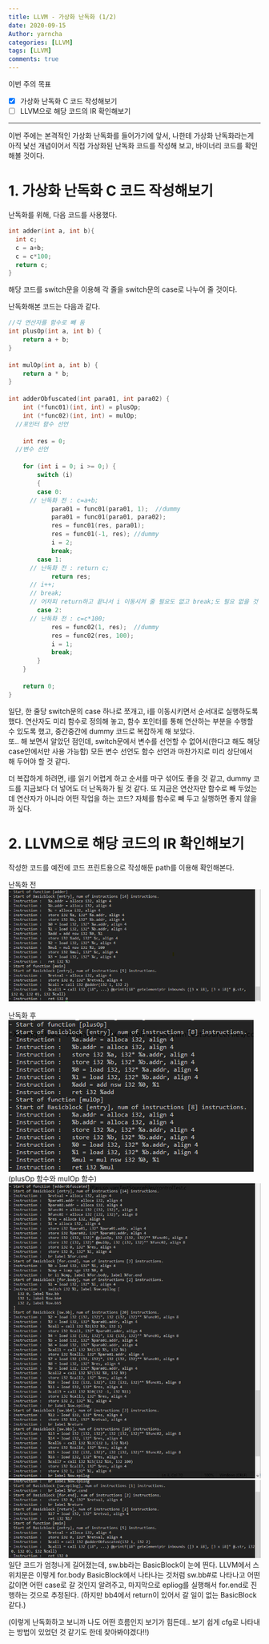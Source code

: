 ```yaml
---
title: LLVM - 가상화 난독화 (1/2)
date: 2020-09-15
Author: yarncha
categories: [LLVM]
tags: [LLVM]
comments: true
---
```


이번 주의 목표

-   [x] 가상화 난독화 C 코드 작성해보기
-   [ ] LLVM으로 해당 코드의 IR 확인해보기

* * *

이번 주에는 본격적인 가상화 난독화를 들어가기에 앞서, 나한테 가상화 난독화라는게 아직 낯선 개념이어서 직접 가상화된 난독화 코드를 작성해 보고, 바이너리 코드를 확인해볼 것이다.

# 1. 가상화 난독화 C 코드 작성해보기

난독화를 위해, 다음 코드를 사용했다.

```c
int adder(int a, int b){
  int c;
  c = a+b;
  c = c*100;
  return c;
}
```

해당 코드를 switch문을 이용해 각 줄을 switch문의 case로 나누어 줄 것이다.

난독화해본 코드는 다음과 같다.

```c
//각 연산자를 함수로 빼 둠
int plusOp(int a, int b) {
	return a + b;
}

int mulOp(int a, int b) {
	return a * b;
}

int adderObfuscated(int para01, int para02) {
	int (*func01)(int, int) = plusOp;
	int (*func02)(int, int) = mulOp;
  //포인터 함수 선언

	int res = 0;
  //변수 선언

	for (int i = 0; i >= 0;) {
		switch (i)
		{
		case 0:
      // 난독화 전 : c=a+b;
			para01 = func01(para01, 1);  //dummy
			para01 = func01(para01, para02);
			res = func01(res, para01);
			res = func01(-1, res); //dummy
			i = 2;
			break;
		case 1:
      // 난독화 전 : return c;
			return res;
      // i++;
      // break;
      // 어차피 return하고 끝나서 i 이동시켜 줄 필요도 없고 break;도 필요 없을 것 같은데 넣어두면 좀 더 보기 어려울 것 같기도 하다
		case 2:
      // 난독화 전 : c=c*100;
			res = func02(1, res);  //dummy
			res = func02(res, 100);
			i = 1;
			break;
		}
	}

	return 0;
}
```

일단, 한 줄당 switch문의 case 하나로 쪼개고, i를 이동시키면서 순서대로 실행하도록 했다. 연산자도 미리 함수로 정의해 놓고, 함수 포인터를 통해 연산하는 부분을 수행할 수 있도록 했고, 중간중간에 dummy 코드로 복잡하게 해 보았다.  
또.. 해 보면서 알았던 점인데, switch문에서 변수를 선언할 수 없어서(한다고 해도 해당 case안에서만 사용 가능함) 모든 변수 선언도 함수 선언과 마찬가지로 미리 상단에서 해 두어야 할 것 같다.

더 복잡하게 하려면, i를 읽기 어렵게 하고 순서를 마구 섞어도 좋을 것 같고, dummy 코드를 지금보다 더 넣어도 더 난독화가 될 것 같다. 또 지금은 연산자만 함수로 빼 두었는데 연산자가 아니라 어떤 작업을 하는 코드? 자체를 함수로 빼 두고 실행하면 좋지 않을까 싶다.

# 2. LLVM으로 해당 코드의 IR 확인해보기

작성한 코드를 예전에 코드 프린트용으로 작성해둔 path를 이용해 확인해본다.

난독화 전
![img](\images\17_01.png)

난독화 후
![img](\images\17_02.png)
(plusOp 함수와 mulOp 함수)
![img](\images\17_03.png)
![img](\images\17_04.png)
일단 코드가 엄청나게 길어졌는데, sw.bb라는 BasicBlock이 눈에 띈다. LLVM에서 스위치문은 이렇게 for.body BasicBlock에서 나타나는 것처럼 sw.bb#로 나타나고 어떤 값이면 어떤 case로 갈 것인지 알려주고, 마지막으로 epliog를 실행해서 for.end로 진행하는 것으로 추정된다. (하지만 bb4에서 return이 있어서 갈 일이 없는 BasicBlock 같다.)

(이렇게 난독화하고 보니까 나도 어떤 흐름인지 보기가 힘든데.. 보기 쉽게 cfg로 나타내는 방법이 있었던 것 같기도 한데 찾아봐야겠다!!)

<!-- References -->
